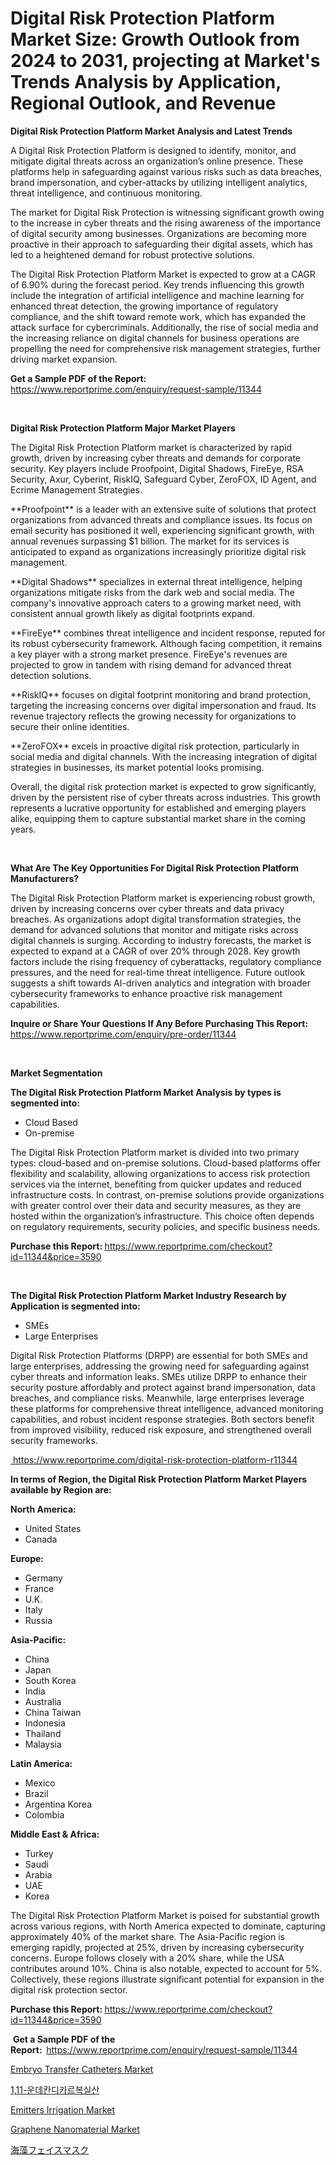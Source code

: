 <p><h1>Digital Risk Protection Platform Market Size: Growth Outlook from 2024 to 2031, projecting at Market's Trends Analysis by Application, Regional Outlook, and Revenue</h1></p><p><strong>Digital Risk Protection Platform Market Analysis and Latest Trends</strong></p>
<p><p>A Digital Risk Protection Platform is designed to identify, monitor, and mitigate digital threats across an organization’s online presence. These platforms help in safeguarding against various risks such as data breaches, brand impersonation, and cyber-attacks by utilizing intelligent analytics, threat intelligence, and continuous monitoring. </p><p>The market for Digital Risk Protection is witnessing significant growth owing to the increase in cyber threats and the rising awareness of the importance of digital security among businesses. Organizations are becoming more proactive in their approach to safeguarding their digital assets, which has led to a heightened demand for robust protective solutions. </p><p>The Digital Risk Protection Platform Market is expected to grow at a CAGR of 6.90% during the forecast period. Key trends influencing this growth include the integration of artificial intelligence and machine learning for enhanced threat detection, the growing importance of regulatory compliance, and the shift toward remote work, which has expanded the attack surface for cybercriminals. Additionally, the rise of social media and the increasing reliance on digital channels for business operations are propelling the need for comprehensive risk management strategies, further driving market expansion.</p></p>
<p><strong>Get a Sample PDF of the Report:&nbsp;</strong> <a href="https://www.reportprime.com/enquiry/request-sample/11344">https://www.reportprime.com/enquiry/request-sample/11344</a></p>
<p>&nbsp;</p>
<p><strong>Digital Risk Protection Platform Major Market Players</strong></p>
<p><p>The Digital Risk Protection Platform market is characterized by rapid growth, driven by increasing cyber threats and demands for corporate security. Key players include Proofpoint, Digital Shadows, FireEye, RSA Security, Axur, Cyberint, RiskIQ, Safeguard Cyber, ZeroFOX, ID Agent, and Ecrime Management Strategies.</p><p>**Proofpoint** is a leader with an extensive suite of solutions that protect organizations from advanced threats and compliance issues. Its focus on email security has positioned it well, experiencing significant growth, with annual revenues surpassing $1 billion. The market for its services is anticipated to expand as organizations increasingly prioritize digital risk management.</p><p>**Digital Shadows** specializes in external threat intelligence, helping organizations mitigate risks from the dark web and social media. The company's innovative approach caters to a growing market need, with consistent annual growth likely as digital footprints expand.</p><p>**FireEye** combines threat intelligence and incident response, reputed for its robust cybersecurity framework. Although facing competition, it remains a key player with a strong market presence. FireEye's revenues are projected to grow in tandem with rising demand for advanced threat detection solutions.</p><p>**RiskIQ** focuses on digital footprint monitoring and brand protection, targeting the increasing concerns over digital impersonation and fraud. Its revenue trajectory reflects the growing necessity for organizations to secure their online identities.</p><p>**ZeroFOX** excels in proactive digital risk protection, particularly in social media and digital channels. With the increasing integration of digital strategies in businesses, its market potential looks promising.</p><p>Overall, the digital risk protection market is expected to grow significantly, driven by the persistent rise of cyber threats across industries. This growth represents a lucrative opportunity for established and emerging players alike, equipping them to capture substantial market share in the coming years.</p></p>
<p>&nbsp;</p>
<p><strong>What Are The Key Opportunities For Digital Risk Protection Platform Manufacturers?</strong></p>
<p><p>The Digital Risk Protection Platform market is experiencing robust growth, driven by increasing concerns over cyber threats and data privacy breaches. As organizations adopt digital transformation strategies, the demand for advanced solutions that monitor and mitigate risks across digital channels is surging. According to industry forecasts, the market is expected to expand at a CAGR of over 20% through 2028. Key growth factors include the rising frequency of cyberattacks, regulatory compliance pressures, and the need for real-time threat intelligence. Future outlook suggests a shift towards AI-driven analytics and integration with broader cybersecurity frameworks to enhance proactive risk management capabilities.</p></p>
<p><strong>Inquire or Share Your Questions If Any Before Purchasing This Report:</strong> <a href="https://www.reportprime.com/enquiry/pre-order/11344">https://www.reportprime.com/enquiry/pre-order/11344</a></p>
<p>&nbsp;</p>
<p><strong>Market Segmentation</strong></p>
<p><strong>The Digital Risk Protection Platform Market Analysis by types is segmented into:</strong></p>
<p><ul><li>Cloud Based</li><li>On-premise</li></ul></p>
<p><p>The Digital Risk Protection Platform market is divided into two primary types: cloud-based and on-premise solutions. Cloud-based platforms offer flexibility and scalability, allowing organizations to access risk protection services via the internet, benefiting from quicker updates and reduced infrastructure costs. In contrast, on-premise solutions provide organizations with greater control over their data and security measures, as they are hosted within the organization’s infrastructure. This choice often depends on regulatory requirements, security policies, and specific business needs.</p></p>
<p><strong>Purchase this Report:&nbsp;</strong><a href="https://www.reportprime.com/checkout?id=11344&price=3590">https://www.reportprime.com/checkout?id=11344&price=3590</a></p>
<p>&nbsp;</p>
<p><strong>The Digital Risk Protection Platform Market Industry Research by Application is segmented into:</strong></p>
<p><ul><li>SMEs</li><li>Large Enterprises</li></ul></p>
<p><p>Digital Risk Protection Platforms (DRPP) are essential for both SMEs and large enterprises, addressing the growing need for safeguarding against cyber threats and information leaks. SMEs utilize DRPP to enhance their security posture affordably and protect against brand impersonation, data breaches, and compliance risks. Meanwhile, large enterprises leverage these platforms for comprehensive threat intelligence, advanced monitoring capabilities, and robust incident response strategies. Both sectors benefit from improved visibility, reduced risk exposure, and strengthened overall security frameworks.</p></p>
<p><a href="https://www.reportprime.com/digital-risk-protection-platform-r11344">&nbsp;https://www.reportprime.com/digital-risk-protection-platform-r11344</a></p>
<p><strong>In terms of Region, the Digital Risk Protection Platform Market Players available by Region are:</strong></p>
<p>
    <p> <strong> North America: </strong>
        <ul>
            <li>United States</li>
            <li>Canada</li>
        </ul>
        </p> 
    <p> <strong> Europe: </strong>
        <ul>
            <li>Germany</li>
            <li>France</li>
            <li>U.K.</li>
            <li>Italy</li>
            <li>Russia</li>
        </ul>
        </p> 
    <p> <strong> Asia-Pacific: </strong>
        <ul>
            <li>China</li>
            <li>Japan</li>
            <li>South Korea</li>
            <li>India</li>
            <li>Australia</li>
            <li>China Taiwan</li>
            <li>Indonesia</li>
            <li>Thailand</li>
            <li>Malaysia</li>
        </ul>
        </p> 
    <p> <strong> Latin America: </strong>
        <ul>
            <li>Mexico</li>
            <li>Brazil</li>
            <li>Argentina Korea</li>
            <li>Colombia</li>
        </ul>
        </p> 
    <p> <strong> Middle East & Africa: </strong>
        <ul>
            <li>Turkey</li>
            <li>Saudi</li>
            <li>Arabia</li>
            <li>UAE</li>
            <li>Korea</li>
        </ul>
    </p>
    </p>
<p><p>The Digital Risk Protection Platform Market is poised for substantial growth across various regions, with North America expected to dominate, capturing approximately 40% of the market share. The Asia-Pacific region is emerging rapidly, projected at 25%, driven by increasing cybersecurity concerns. Europe follows closely with a 20% share, while the USA contributes around 10%. China is also notable, expected to account for 5%. Collectively, these regions illustrate significant potential for expansion in the digital risk protection sector.</p></p>
<p><strong>Purchase this Report: </strong><a href="https://www.reportprime.com/checkout?id=11344&price=3590">https://www.reportprime.com/checkout?id=11344&price=3590</a></p>
<p>&nbsp;<strong>Get a Sample PDF of the Report:&nbsp;&nbsp;</strong><a href="https://www.reportprime.com/enquiry/request-sample/11344">https://www.reportprime.com/enquiry/request-sample/11344</a></p>
<p><strong></strong></p>
<p><p><a href="https://www.linkedin.com/pulse/embryo-transfer-catheters-market-strategic-insights-product-xc7ze?trackingId=x0iobMZMS3ybMuyL%2FWVaZw%3D%3D">Embryo Transfer Catheters Market</a></p><p><a href="https://medium.com/@terrellmend76/1-11-%EC%9A%B0%EB%8D%B0%EC%B9%B8%EB%8B%A4%EC%B9%B4%EB%B3%B5%EC%8B%A4%EC%82%B0-%EC%8B%9C%EC%9E%A5-%ED%95%84%EC%88%98-%EC%9A%94%EC%86%8C-%EC%A3%BC%EC%9A%94-%EC%8B%9C%EC%9E%A5-%EC%B0%B8%EC%97%AC%EC%9E%90-%EC%88%98%EC%9A%94-%EC%9A%94%EC%9D%B8-%EB%B0%8F-2024%EB%85%84%EC%97%90%EC%84%9C-2031%EB%85%84%EA%B9%8C%EC%A7%80%EC%9D%98-roi-%EC%9E%A0%EC%9E%AC%EB%A0%A5-%EC%A0%84%EB%A7%9D-ee5e035d960b">1,11-운데칸디카르복실산</a></p><p><a href="https://www.linkedin.com/pulse/how-emitters-irrigation-market-evolve-growth-analysis-year-upf8c?trackingId=p6%2F53yyfSOG5B5kO2nb2pA%3D%3D">Emitters Irrigation Market</a></p><p><a href="https://medium.com/@nancyalvarado586/the-graphene-nanomaterial-market-prioritizes-cost-control-and-efficiency-enhancement-75b2c989a5d1">Graphene Nanomaterial Market</a></p><p><a href="https://medium.com/@monserrateklfnsch/seaweed-face-mask-market-%E3%81%AF-%E3%82%B3%E3%82%B9%E3%83%88%E7%AE%A1%E7%90%86%E3%81%A8%E5%8A%B9%E7%8E%87%E5%90%91%E4%B8%8A%E3%82%92%E5%84%AA%E5%85%88%E3%81%97%E3%81%BE%E3%81%99-%E3%81%95%E3%82%89%E3%81%AB-%E5%A0%B1%E5%91%8A%E6%9B%B8%E3%81%AF%E5%B8%82%E5%A0%B4%E3%81%AE%E9%9C%80%E8%A6%81%E9%9D%A2%E3%81%A8%E4%BE%9B%E7%B5%A6%E9%9D%A2%E3%81%AE%E4%B8%A1%E6%96%B9%E3%82%92%E3%82%AB%E3%83%90%E3%83%BC%E3%81%97%E3%81%A6%E3%81%84%E3%81%BE%E3%81%99-seaweed-face-mask-%E5%B8%82%E5%A0%B4%E3%81%AF-c20a30059c19">海藻フェイスマスク</a></p></p>